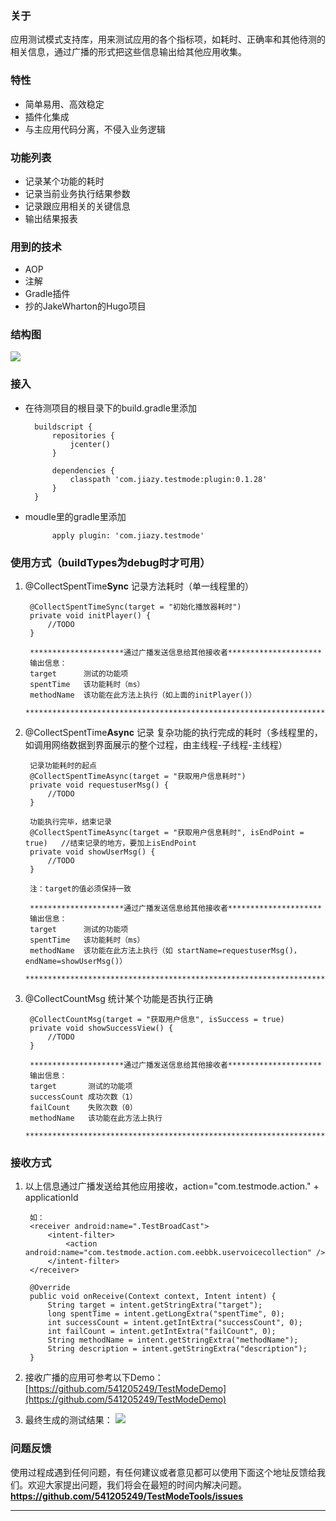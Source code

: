 ### 关于
应用测试模式支持库，用来测试应用的各个指标项，如耗时、正确率和其他待测的相关信息，通过广播的形式把这些信息输出给其他应用收集。

### 特性
- 简单易用、高效稳定
- 插件化集成
- 与主应用代码分离，不侵入业务逻辑

### 功能列表
- 记录某个功能的耗时
- 记录当前业务执行结果参数
- 记录跟应用相关的关键信息
- 输出结果报表

### 用到的技术
- AOP
- 注解
- Gradle插件
- 抄的JakeWharton的Hugo项目


### 结构图
![](https://i.imgur.com/AYgXjOE.png)

### 接入  

- 在待测项目的根目录下的build.gradle里添加

		buildscript {
		    repositories {
		        jcenter()
		    }
	
		    dependencies {
		        classpath 'com.jiazy.testmode:plugin:0.1.28'
		    }
		}


- moudle里的gradle里添加

			apply plugin: 'com.jiazy.testmode'

### 使用方式（buildTypes为debug时才可用）

1. @CollectSpentTime**Sync** 记录方法耗时（单一线程里的）

		@CollectSpentTimeSync(target = "初始化播放器耗时")
		private void initPlayer() {
			//TODO
	    }
		
		*********************通过广播发送信息给其他接收者*********************
		输出信息：
		target      测试的功能项
		spentTime   该功能耗时（ms）
		methodName  该功能在此方法上执行（如上面的initPlayer()）
		*******************************************************************

2. @CollectSpentTime**Async**  记录 复杂功能的执行完成的耗时（多线程里的，如调用网络数据到界面展示的整个过程，由主线程-子线程-主线程）
		
		记录功能耗时的起点
		@CollectSpentTimeAsync(target = "获取用户信息耗时")
		private void requestuserMsg() {
			//TODO
	    }

		功能执行完毕，结束记录
		@CollectSpentTimeAsync(target = "获取用户信息耗时", isEndPoint = true)   //结束记录的地方，要加上isEndPoint
		private void showUserMsg() {
			//TODO
	    }
		
		注：target的值必须保持一致

		*********************通过广播发送信息给其他接收者*********************
		输出信息：
		target      测试的功能项
		spentTime   该功能耗时（ms）
		methodName  该功能在此方法上执行（如 startName=requestuserMsg()，endName=showUserMsg()）
		*******************************************************************

3. @CollectCountMsg 统计某个功能是否执行正确

		@CollectCountMsg(target = "获取用户信息", isSuccess = true)
		private void showSuccessView() {
			//TODO		
		}

		*********************通过广播发送信息给其他接收者*********************
		输出信息：
		target       测试的功能项
		successCount 成功次数（1）
		failCount    失败次数（0）
		methodName   该功能在此方法上执行
		*******************************************************************

### 接收方式
1. 以上信息通过广播发送给其他应用接收，action="com.testmode.action." + applicationId

		如：
		<receiver android:name=".TestBroadCast">
            <intent-filter>
                <action android:name="com.testmode.action.com.eebbk.uservoicecollection" />
            </intent-filter>
        </receiver>

		@Override
		public void onReceive(Context context, Intent intent) {
			String target = intent.getStringExtra("target");
			long spentTime = intent.getLongExtra("spentTime", 0);
			int successCount = intent.getIntExtra("successCount", 0);
			int failCount = intent.getIntExtra("failCount", 0);
			String methodName = intent.getStringExtra("methodName");
			String description = intent.getStringExtra("description");
		}
		
2. 接收广播的应用可参考以下Demo：
[https://github.com/541205249/TestModeDemo](https://github.com/541205249/TestModeDemo)

3. 最终生成的测试结果：
![](https://i.imgur.com/4GNmFk0.png)
### 问题反馈
使用过程成遇到任何问题，有任何建议或者意见都可以使用下面这个地址反馈给我们。欢迎大家提出问题，我们将会在最短的时间内解决问题。
**https://github.com/541205249/TestModeTools/issues**

--------